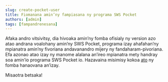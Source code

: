 ```yaml
---
slug: create-pocket-user
title: Fiomanana amin’ny fampiasana ny programa SWS Pocket
authors: [admin]
tags: [fampandrenesana]
---
```


Afaka andro vitsivitsy, dia hivoaka amin’ny fomba ofisialy ny version azo atao andrana voalohany amin’ny SWS Pocket, programa izay ahafahan’ny mpianatra amin’ny fivoriana andavanandro mijery ny fandaharam-pivoriana. Efa azonao atao izay ny manome alalana an’ireo mpianatra mety handray soa amin’io programa SWS Pocket io. Hazavaina misimisy kokoa [ato](/docs/faq/students/create-pocket-user) ny fomba hanaovana an’izay.

Misaotra betsaka!
